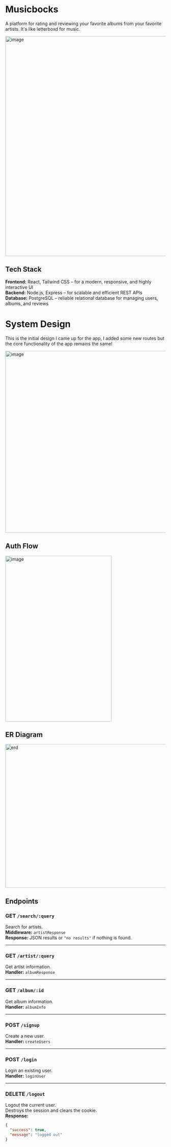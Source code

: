 # Musicbocks
A platform for rating and reviewing your favorite albums from your favorite artists. It's like letterboxd for music.

<img width="1369" height="689" alt="image" src="https://github.com/user-attachments/assets/8370bafd-1a9b-49ef-af4c-a5564e047db6" />

## Tech Stack

**Frontend:** React, Tailwind CSS – for a modern, responsive, and highly interactive UI  
**Backend:** Node.js, Express – for scalable and efficient REST APIs  
**Database:** PostgreSQL – reliable relational database for managing users, albums, and reviews  

# System Design
This is the initial design I came up for the app, I added some new routes but the core functionality of the app remains the same!

<img width="1027" height="570" alt="image" src="https://github.com/user-attachments/assets/b5b43313-5e3a-4e0b-a52a-5086a4209fa8" />

## Auth Flow
<img width="334" height="519" alt="image" src="https://github.com/user-attachments/assets/ee1cfa29-9a92-410b-be95-f8e7e40fac9d" />

## ER Diagram
<img width="771" height="450" alt="erd" src="https://github.com/user-attachments/assets/c16f6cb8-97af-4f8c-a1ae-52bb6111066e" />

## Endpoints

### GET `/search/:query`
Search for artists.  
**Middleware:** `artistResponse`  
**Response:** JSON results or `"no results"` if nothing is found.

---

### GET `/artist/:query`
Get artist information.  
**Handler:** `albumResponse`  

---

### GET `/album/:id`
Get album information.  
**Handler:** `albumInfo`  

---

### POST `/signup`
Create a new user.  
**Handler:** `createUsers`  

---

### POST `/login`
Login an existing user.  
**Handler:** `loginUser`  

---

### DELETE `/logout`
Logout the current user.  
Destroys the session and clears the cookie.  
**Response:** 
```json
{
  "success": true,
  "message": "logged out"
}

